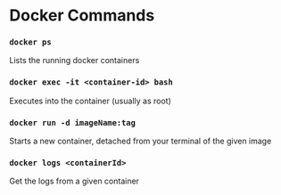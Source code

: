# Docker Commands

### `docker ps`
Lists the running docker containers

### `docker exec -it <container-id> bash`
Executes into the container (usually as root)

### `docker run -d imageName:tag`
Starts a new container, detached from your terminal of the given image

### `docker logs <containerId>`
Get the logs from a given container

